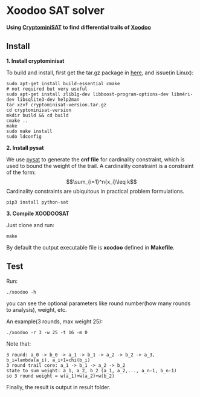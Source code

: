 
# Xoodoo SAT solver

**Using [CryptominiSAT](https://github.com/msoos/cryptominisat/) to find differential trails of [Xoodoo](https://keccak.team/xoodoo.html)**

## Install

**1. Install cryptominisat**

To build and install, first get the tar.gz package in [here](https://github.com/msoos/cryptominisat/releases), and issue(in Linux):


```
sudo apt-get install build-essential cmake
# not required but very useful
sudo apt-get install zlib1g-dev libboost-program-options-dev libm4ri-dev libsqlite3-dev help2man
tar xzvf cryptominisat-version.tar.gz
cd cryptominisat-version
mkdir build && cd build
cmake ..
make
sudo make install
sudo ldconfig
```

**2. Install pysat**

We use [pysat](https://github.com/pysathq/pysat) to generate the **cnf file** for cardinality constraint, which is used to bound the weight of the trail.
A cardinality constraint is a constraint of the form: $$\sum_{i=1}^n{x_i}\leq k$$ Cardinality constraints are ubiquitous in practical problem formulations.

```
pip3 install python-sat
```

**3. Compile XOODOOSAT**

Just clone and run:

```
make
```

By default the output executable file is **xoodoo** defined in **Makefile**.

## Test

Run:

```
./xoodoo -h
```
you can see the optional parameters like round number(how many rounds to analysis), weight, etc.

An example(3 rounds, max weight 25):
```
./xoodoo -r 3 -w 25 -t 16 -m 0
```

Note that:
```
3 round: a_0 -> b_0 -> a_1 -> b_1 -> a_2 -> b_2 -> a_3, b_i=lambda(a_i), a_i+1=chi(b_i)
3 round trail core: a_1 -> b_1 -> a_2 -> b_2
state to sum weight: a_1, a_2, b_2 (a_1, a_2,..., a_n-1, b_n-1)
so 3 round weight = w(a_1)+w(a_2)+w(b_2)
```

Finally, the result is output in result folder.